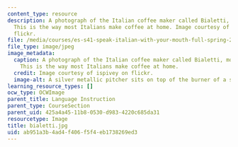 ```yaml
---
content_type: resource
description: A photograph of the Italian coffee maker called Bialetti, moka or caffettiera.
  This is the way most Italians make coffee at home. Image courtesy of ispivey on
  flickr.
file: /media/courses/es-s41-speak-italian-with-your-mouth-full-spring-2012/ab951a3b4ad4f406f5f4eb1738269ed3_bialetti.jpg
file_type: image/jpeg
image_metadata:
  caption: A photograph of the Italian coffee maker called Bialetti, moka or caffettiera.
    This is the way most Italians make coffee at home.
  credit: Image courtesy of ispivey on flickr.
  image-alt: A silver metallic pitcher sits on top of the burner of a stove.
learning_resource_types: []
ocw_type: OCWImage
parent_title: Language Instruction
parent_type: CourseSection
parent_uid: 425a4a45-11b8-0530-d983-4220c685da31
resourcetype: Image
title: bialetti.jpg
uid: ab951a3b-4ad4-f406-f5f4-eb1738269ed3
---
```

